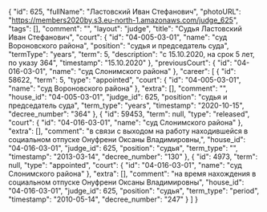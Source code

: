 {
    "id": 625,
    "fullName": "Ластовский Иван Стефанович",
    "photoURL": "https://members2020by.s3.eu-north-1.amazonaws.com/judge_625",
    "tags": [],
    "comment": "",
    "layout": "judge",
    "title": "Судья Ластовский Иван Стефанович",
    "court": {
        "id": "04-005-03-01",
        "name": "суд Вороновского района",
        "position": "судья и председатель суда",
        "termType": "years",
        "term": 5,
        "description": "c 15.10.2020, на срок 5 лет, по указу 364",
        "timestamp": "15.10.2020"
    },
    "previousCourt": {
        "id": "04-016-03-01",
        "name": "суд Слонимского района"
    },
    "career": [
        {
            "id": 58622,
            "term": 5,
            "type": "appointed",
            "court": {
                "id": "04-005-03-01",
                "name": "суд Вороновского района"
            },
            "extra": [],
            "comment": "",
            "house_id": "04-005-03-01",
            "judge_id": 625,
            "position": "судья и председатель суда",
            "term_type": "years",
            "timestamp": "2020-10-15",
            "decree_number": "364"
        },
        {
            "id": 59453,
            "term": null,
            "type": "released",
            "court": {
                "id": "04-016-03-01",
                "name": "суд Слонимского района"
            },
            "extra": [],
            "comment": "в связи с выходом на работу находившейся в социальном отпуске Онуфрени Оксаны Владимировны,",
            "house_id": "04-016-03-01",
            "judge_id": 625,
            "position": "судья",
            "term_type": "",
            "timestamp": "2013-03-14",
            "decree_number": "130"
        },
        {
            "id": 4973,
            "term": null,
            "type": "appointed",
            "court": {
                "id": "04-016-03-01",
                "name": "суд Слонимского района"
            },
            "extra": [],
            "comment": "на время нахождения в социальном отпуске Онуфрени Оксаны Владимировны",
            "house_id": "04-016-03-01",
            "judge_id": 625,
            "position": "судья",
            "term_type": "period",
            "timestamp": "2010-05-14",
            "decree_number": "247"
        }
    ]
}